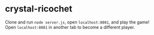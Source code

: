 # crystal-ricochet

Clone and run `node server.js`, open `localhost:8081`, and play the game! Open `localhost:8081` in another tab to become a different player.
